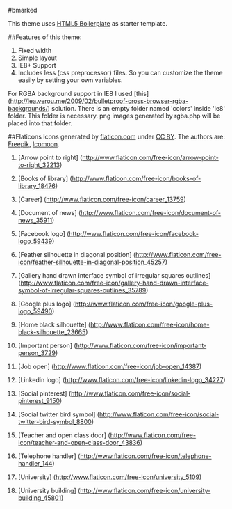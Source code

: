 #bmarked

This theme uses [HTML5 Boilerplate](http://html5boilerplate.com/) as starter template.

##Features of this theme:
1. Fixed width
2. Simple layout
3. IE8+ Support
4. Includes less (css preprocessor) files. So you can customize the theme easily by setting your own variables.


For RGBA background support in IE8 I used [this] 
(http://lea.verou.me/2009/02/bulletproof-cross-browser-rgba-backgrounds/) solution.
There is an empty folder named 'colors' inside 'ie8' folder. This folder is necessary.
png images generated by rgba.php will be placed into that folder.

##Flaticons
Icons generated by [flaticon.com](http://www.flaticon.com)
 under [CC BY](http://creativecommons.org/licenses/by/3.0/).
The authors are: [Freepik](http://www.freepik.com), [Icomoon](http://www.icomoon.io).

1. [Arrow point to right]
(http://www.flaticon.com/free-icon/arrow-point-to-right_32213)

2. [Books of library]
(http://www.flaticon.com/free-icon/books-of-library_18476)

3. [Career]
(http://www.flaticon.com/free-icon/career_13759)

4. [Document of news]
(http://www.flaticon.com/free-icon/document-of-news_35911)

5. [Facebook logo]
(http://www.flaticon.com/free-icon/facebook-logo_59439)

6. [Feather silhouette in diagonal position]
(http://www.flaticon.com/free-icon/feather-silhouette-in-diagonal-position_45257)

7. [Gallery hand drawn interface symbol of irregular squares outlines]
(http://www.flaticon.com/free-icon/gallery-hand-drawn-interface-symbol-of-irregular-squares-outlines_35789)

8. [Google plus logo]
(http://www.flaticon.com/free-icon/google-plus-logo_59490)

9. [Home black silhouette]
(http://www.flaticon.com/free-icon/home-black-silhouette_23665)

10. [Important person]
(http://www.flaticon.com/free-icon/important-person_3729)

11. [Job open]
(http://www.flaticon.com/free-icon/job-open_14387)

12. [Linkedin logo]
(http://www.flaticon.com/free-icon/linkedin-logo_34227)

13. [Social pinterest]
(http://www.flaticon.com/free-icon/social-pinterest_9150)

14. [Social twitter bird symbol]
(http://www.flaticon.com/free-icon/social-twitter-bird-symbol_8800)

15. [Teacher and open class door]
(http://www.flaticon.com/free-icon/teacher-and-open-class-door_43836)

16. [Telephone handler]
(http://www.flaticon.com/free-icon/telephone-handler_144)

17. [University]
(http://www.flaticon.com/free-icon/university_5109)

18. [University building]
(http://www.flaticon.com/free-icon/university-building_45801)
